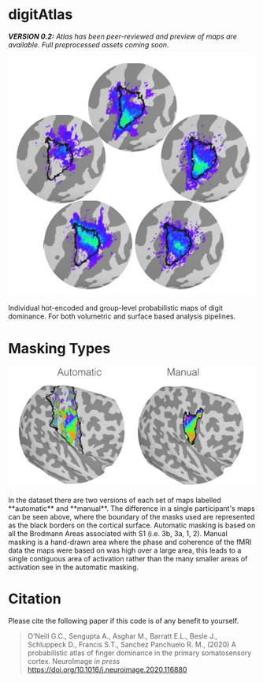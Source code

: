 # digitAtlas

_**VERSION 0.2:** Atlas has been peer-reviewed and preview of maps are available. Full preprocessed assets coming soon._

<p align="center">
<img src='images/example.jpg'>
</p>

Individual hot-encoded and group-level probabilistic maps of digit dominance. For both volumetric and surface based analysis pipelines.

# Masking Types
<p align="center">
<img src='images/autovmanual.jpg'>
</p>
In the dataset there are two versions of each set of maps labelled **automatic** and **manual**. The difference in a single participant's maps can be seen above, where the boundary of the masks used are represented as the black borders on the cortical surface. Automatic masking is based on all the Brodmann Areas associated with S1 (i.e. 3b, 3a, 1, 2). Manual masking is a hand-drawn area where the phase and coherence of the fMRI data the maps were based on was high over a large area, this leads to a single contiguous area of activation rather than the many smaller areas of activation see in the automatic masking.  

# Citation
Please cite the following paper if this code is of any benefit to yourself. 
> O’Neill G.C., Sengupta A., Asghar M., Barratt E.L., Besle J., Schluppeck D., Francis S.T., Sanchez Panchuelo R. M., (2020) A probabilistic atlas of finger dominance in the primary somatosensory cortex. NeuroImage _in press_ https://doi.org/10.1016/j.neuroimage.2020.116880
